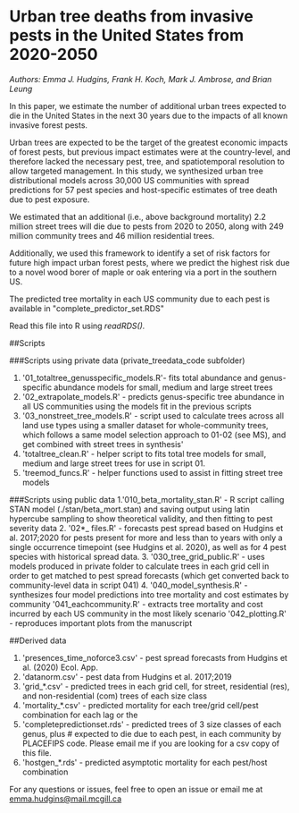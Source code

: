 # Urban tree deaths from invasive pests in the United States from 2020-2050
<i>Authors: Emma J. Hudgins, Frank H. Koch, Mark J. Ambrose, and Brian Leung</i>

In this paper, we estimate the number of additional urban trees expected to die in the United States in the next 30 years due to the impacts of all known invasive forest pests.

Urban trees are expected to be the target of the greatest economic impacts of forest pests, but previous impact estimates were at the country-level, and therefore lacked the necessary pest, tree, and spatiotemporal resolution to allow targeted management. In this study, we synthesized urban tree distributional models across 30,000 US communities with spread predictions for 57 pest species and host-specific estimates of tree death due to pest exposure. 

We estimated that an additional (i.e., above background mortality) 2.2 million street trees will die due to pests from 2020 to 2050, along with 249 million community trees and 46 million residential trees. 

Additionally, we used this framework to identify a set of risk factors for future high impact urban forest pests, where we predict the highest risk due to a novel wood borer of maple or oak entering via a port in the southern US. 

The predicted tree mortality in each US community due to each pest is available in "complete_predictor_set.RDS"

Read this file into R using <i>readRDS().</i>


##Scripts

###Scripts using private data (private_treedata_code subfolder)
1. '01_totaltree_genusspecific_models.R'- fits total abundance and genus-specific abundance models for small, medium and large street trees
2. '02_extrapolate_models.R' - predicts genus-specific tree abundance in all US communities using the models fit in the previous scripts
3. '03_nonstreet_tree_models.R' - script used to calculate trees across all land use types using a smaller dataset for whole-community trees, which follows a same model selection approach to 01-02 (see MS), and get combined with street trees in synthesis'
3. 'totaltree_clean.R' - helper script to fits total tree models for small, medium and large street trees for use in script 01.
4. 'treemod_funcs.R' - helper functions used to assist in fitting street tree models


###Scripts using public data
1.'010_beta_mortality_stan.R' - R script calling STAN model (./stan/beta_mort.stan) and saving output using latin hypercube sampling to show theoretical validity, and then fitting to pest severity data
2. '02*_ files.R' - forecasts pest spread based on Hudgins et al. 2017;2020 for pests present for more and less than to years with only a single occurrence timepoint (see Hudgins et al. 2020), as well as for 4 pest species with historical spread data.
3. '030_tree_grid_public.R' - uses models produced in private folder to calculate trees in each grid cell in order to get matched to pest spread forecasts (which get converted back to community-level data in script 041)
4. '040_model_synthesis.R' - synthesizes four model predictions into tree mortality and cost estimates by community
	'041_eachcommunity.R' - extracts tree mortality and cost incurred by each US community in the most likely scenario
	'042_plotting.R' - reproduces important plots from the manuscript




##Derived data
1. 'presences_time_noforce3.csv' - pest spread forecasts from Hudgins et al. (2020) Ecol. App.
2. 'datanorm.csv' - pest data from Hudgins et al. 2017;2019
3. 'grid_*.csv' - predicted trees in each grid cell, for street, residential (res), and non-residential (com) trees of each size class 
4. 'mortality_*.csv' - predicted mortality for each tree/grid cell/pest combination for each lag or the 
6. 'completepredictionset.rds' - predicted trees of 3 size classes of each genus, plus # expected to die due to each pest, in each community by PLACEFIPS code. Please email me if you are looking for a csv copy of this file.
7. 'hostgen_*.rds' - predicted asymptotic mortality for each pest/host combination

For any questions or issues, feel free to open an issue or email me at emma.hudgins@mail.mcgill.ca





